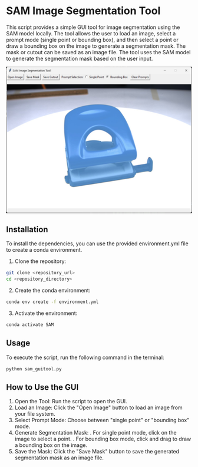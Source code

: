 # SAM Image Segmentation Tool
This script provides a simple GUI tool for image segmentation using the SAM model locally. The tool allows the user to load an image, select a prompt mode (single point or bounding box), and then select a point or draw a bounding box on the image to generate a segmentation mask. The mask or cutout can be saved as an image file. The tool uses the SAM model to generate the segmentation mask based on the user input.

![image SAM gui tool example](https://raw.githubusercontent.com/B-Bracke/SAM-Segmentation-Tool/main/SAM%20gui%20tool.jpg)


## Installation
To install the dependencies, you can use the provided environment.yml file to create a conda environment.

1. Clone the repository:
```sh
git clone <repository_url>
cd <repository_directory>
```

2. Create the conda environment:
```sh
conda env create -f environment.yml
```

3. Activate the environment:
```sh
conda activate SAM
```

## Usage
To execute the script, run the following command in the terminal:
```sh
python sam_guitool.py
```

## How to Use the GUI
1. Open the Tool: Run the script to open the GUI.
2. Load an Image: Click the "Open Image" button to load an image from your file system.
3. Select Prompt Mode: Choose between "single point" or "bounding box" mode.
4. Generate Segmentation Mask:
. For single point mode, click on the image to select a point.
. For bounding box mode, click and drag to draw a bounding box on the image.
5. Save the Mask: Click the "Save Mask" button to save the generated segmentation mask as an image file.
